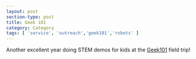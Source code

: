 ```yaml
---
layout: post
section-type: post
title: Geek 101
category: Category
tags: [ 'service', 'outreach','geek101','robots' ]
---
```

Another excellent year doing STEM demos for kids at the [Geek101](https://memphiscfc.com/geek-101/) field trip!

<!-- Place this tag in your head or just before your close body tag. -->
<script type="text/javascript" src="https://apis.google.com/js/plusone.js"></script>

<!-- Place this tag where you want the widget to render. -->
<div class="g-post" data-href="https://plus.google.com/u/0/115988942600478124988/posts/7tX89qVi5YM"></div>

